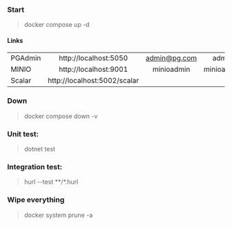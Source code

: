 
### Start
> docker compose up -d

#### Links
| | | | |
|-|:-:|:-:|:------: |
PGAdmin | http://localhost:5050 |admin@pg.com | admin
MINIO | http://localhost:9001 | minioadmin | minioadmin
Scalar | http://localhost:5002/scalar

### Down
> docker compose down -v

### Unit test:
> dotnet test

### Integration test:
> hurl --test **/*.hurl

### Wipe everything
> docker system prune -a
